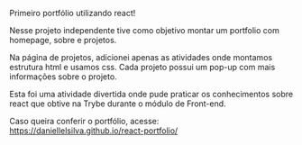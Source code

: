 Primeiro portfólio utilizando react!

Nesse projeto independente tive como objetivo montar um portfolio com homepage, sobre e projetos.

Na página de projetos, adicionei apenas as atividades onde montamos estrutura html e usamos css. Cada projeto possui um pop-up com mais informações sobre o projeto.

Esta foi uma atividade divertida onde pude praticar os conhecimentos sobre react que obtive na Trybe durante o módulo de Front-end.

Caso queira conferir o portfólio, acesse: https://daniellelsilva.github.io/react-portfolio/
